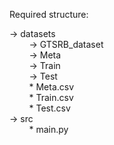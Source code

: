 Required structure:  
  
-> datasets  
&nbsp;&nbsp;&nbsp;&nbsp;&nbsp;&nbsp;&nbsp;&nbsp;-> GTSRB_dataset  
&nbsp;&nbsp;&nbsp;&nbsp;&nbsp;&nbsp;&nbsp;&nbsp;-> Meta  
&nbsp;&nbsp;&nbsp;&nbsp;&nbsp;&nbsp;&nbsp;&nbsp;-> Train  
&nbsp;&nbsp;&nbsp;&nbsp;&nbsp;&nbsp;&nbsp;&nbsp;-> Test  
&nbsp;&nbsp;&nbsp;&nbsp;&nbsp;&nbsp;&nbsp;&nbsp;* Meta.csv  
&nbsp;&nbsp;&nbsp;&nbsp;&nbsp;&nbsp;&nbsp;&nbsp;* Train.csv  
&nbsp;&nbsp;&nbsp;&nbsp;&nbsp;&nbsp;&nbsp;&nbsp;* Test.csv  
-> src  
&nbsp;&nbsp;&nbsp;&nbsp;&nbsp;&nbsp;&nbsp;&nbsp;* main.py
